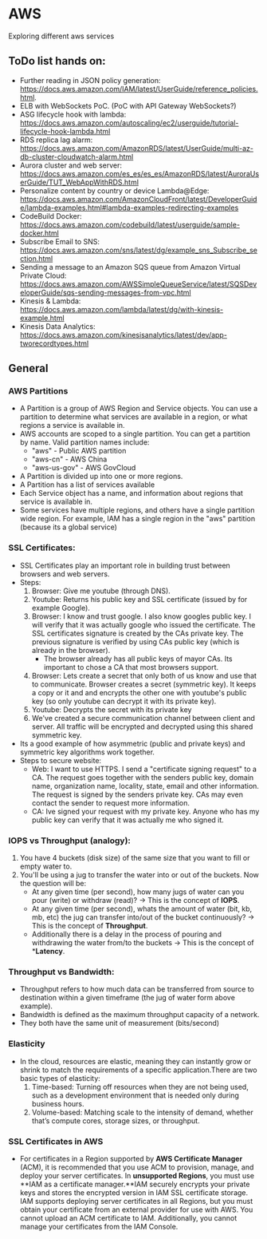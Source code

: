 # AWS
Exploring different aws services

## ToDo list hands on:
- Further reading in JSON policy generation: https://docs.aws.amazon.com/IAM/latest/UserGuide/reference_policies.html.
- ELB with WebSockets PoC. (PoC with API Gateway WebSockets?)
- ASG lifecycle hook with lambda: https://docs.aws.amazon.com/autoscaling/ec2/userguide/tutorial-lifecycle-hook-lambda.html
- RDS replica lag alarm: https://docs.aws.amazon.com/AmazonRDS/latest/UserGuide/multi-az-db-cluster-cloudwatch-alarm.html
- Aurora cluster and web server: https://docs.aws.amazon.com/es_es/es_es/AmazonRDS/latest/AuroraUserGuide/TUT_WebAppWithRDS.html
- Personalize content by country or device Lambda@Edge: https://docs.aws.amazon.com/AmazonCloudFront/latest/DeveloperGuide/lambda-examples.html#lambda-examples-redirecting-examples
- CodeBuild Docker: https://docs.aws.amazon.com/codebuild/latest/userguide/sample-docker.html
- Subscribe Email to SNS: https://docs.aws.amazon.com/sns/latest/dg/example_sns_Subscribe_section.html
- Sending a message to an Amazon SQS queue from Amazon Virtual Private Cloud: https://docs.aws.amazon.com/AWSSimpleQueueService/latest/SQSDeveloperGuide/sqs-sending-messages-from-vpc.html
- Kinesis & Lambda: https://docs.aws.amazon.com/lambda/latest/dg/with-kinesis-example.html
- Kinesis Data Analytics: https://docs.aws.amazon.com/kinesisanalytics/latest/dev/app-tworecordtypes.html

## General
### AWS Partitions
- A Partition is a group of AWS Region and Service objects. You can use a partition to determine what services are available in a region, or what regions a service is available in.
- AWS accounts are scoped to a single partition. You can get a partition by name. Valid partition names include:
    - "aws" - Public AWS partition
    - "aws-cn" - AWS China
    - "aws-us-gov" - AWS GovCloud
- A Partition is divided up into one or more regions.
- A Partition has a list of services available
- Each Service object has a name, and information about regions that service is available in.
- Some services have multiple regions, and others have a single partition wide region. For example, IAM has a single region in the "aws" partition (because its a global service)

### SSL Certificates:
- SSL Certificates play an important role in building trust between browsers and web servers.
- Steps:
    1. Browser: Give me youtube (through DNS).
    2. Youtube: Returns his public key  and SSL certificate (issued by for example Google).
    3. Browser: I know and trust google. I also know googles public key. I will verify that it was actually google who issued the certificate. The SSL certificates signature is created by the CAs private key. The previous signature is verified by using CAs public key (which is already in the browser).
        - The browser already has all public keys of mayor CAs. Its important to chose a CA that most browsers support.
    4. Browser: Lets create a secret that only both of us know and use that to communicate. Browser creates a secret (symmetric key). It keeps a copy or it and and encrypts the other one with youtube's public key (so only youtube can decrypt it with its private key).
    5. Youtube: Decrypts the secret with its private key
    6. We've created a secure communication channel between client and server. All traffic will be encrypted and decrypted using this shared symmetric key.
- Its a good example of how asymmetric (public and private keys) and symmetric key algorithms work together.
- Steps to secure website:
    - Web: I want to use HTTPS. I send a "certificate signing request" to a CA. The request goes together with the senders public key, domain name, organization name, locality, state, email and other information. The request is signed by the senders private key. CAs may even contact the sender to request more information.
    - CA: Ive signed your request with my private key. Anyone who has my public key can verify that it was actually me who signed it.

### IOPS vs Throughput (analogy):
1. You have 4 buckets (disk size) of the same size that you want to fill or empty water to.
2. You'll be using a jug to transfer the water into or out of the buckets. Now the question will be:
    - At any given time (per second), how many jugs of water can you pour (write) or withdraw (read)? -> This is the concept of **IOPS**.
    - At any given time (per second), whats the amount of water (bit, kb, mb, etc) the jug can transfer into/out of the bucket continuously? -> This is the concept of **Throughput**.
    - Additionally there is a delay in the process of pouring and withdrawing the water from/to the buckets -> This is the concept of ***Latency**.

### Throughput vs Bandwidth:
- Throughput refers to how much data can be transferred from source to destination within a given timeframe (the jug of water form above example).
- Bandwidth is defined as the maximum throughput capacity of a network.
- They both have the same unit of measurement (bits/second)

### Elasticity
- In the cloud, resources are elastic, meaning they can instantly grow or shrink to match the requirements of a specific application.There are two basic types of elasticity:
    1. Time-based: Turning off resources when they are not being used, such as a development environment that is needed only during business hours.
    2. Volume-based: Matching scale to the intensity of demand, whether that’s compute cores, storage sizes, or throughput.

### SSL Certificates in AWS
- For certificates in a Region supported by **AWS Certificate Manager** (ACM), it is recommended that you use ACM to provision, manage, and deploy your server certificates. In **unsupported Regions**, you must use **IAM as a certificate manager.**IAM securely encrypts your private keys and stores the encrypted version in IAM SSL certificate storage. IAM supports deploying server certificates in all Regions, but you must obtain your certificate from an external provider for use with AWS. You cannot upload an ACM certificate to IAM. Additionally, you cannot manage your certificates from the IAM Console.